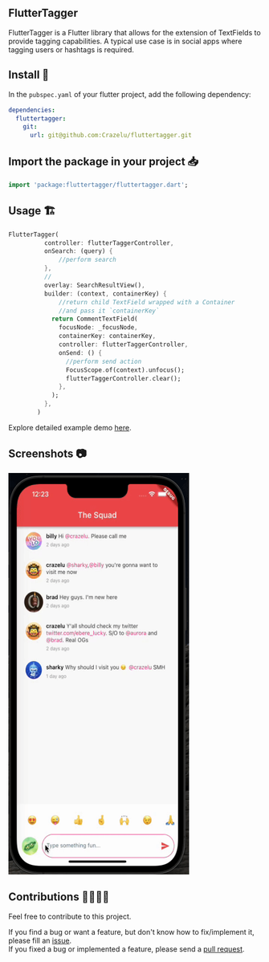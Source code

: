## FlutterTagger

FlutterTagger is a Flutter library that allows for the extension of TextFields to provide tagging capabilities. A typical use case is in social apps where tagging users or hashtags is required.

## Install 🚀

In the `pubspec.yaml` of your flutter project, add the following dependency:

```yaml
dependencies:
  fluttertagger:
    git:
      url: git@github.com:Crazelu/fluttertagger.git
```

## Import the package in your project 📥

```dart
import 'package:fluttertagger/fluttertagger.dart';
```

## Usage 🏗️

```dart
FlutterTagger(
          controller: flutterTaggerController,
          onSearch: (query) {
              //perform search
          },
          //
          overlay: SearchResultView(),
          builder: (context, containerKey) {
              //return child TextField wrapped with a Container
              //and pass it `containerKey`
            return CommentTextField(
              focusNode: _focusNode,
              containerKey: containerKey,
              controller: flutterTaggerController,
              onSend: () {
                //perform send action
                FocusScope.of(context).unfocus();
                flutterTaggerController.clear();
              },
            );
          },
        )
```


Explore detailed example demo [here](https://github.com/Crazelu/fluttertagger/tree/main/example).

## Screenshots 📷

<img src="https://raw.githubusercontent.com/Crazelu/fluttertagger/main/screenshots/demo.gif" width="360" height="800"> 

## Contributions 🫱🏾‍🫲🏼

Feel free to contribute to this project.

If you find a bug or want a feature, but don't know how to fix/implement it, please fill an [issue](https://github.com/Crazelu/usertagger/issues).  
If you fixed a bug or implemented a feature, please send a [pull request](https://github.com/Crazelu/fluttertagger/pulls).
